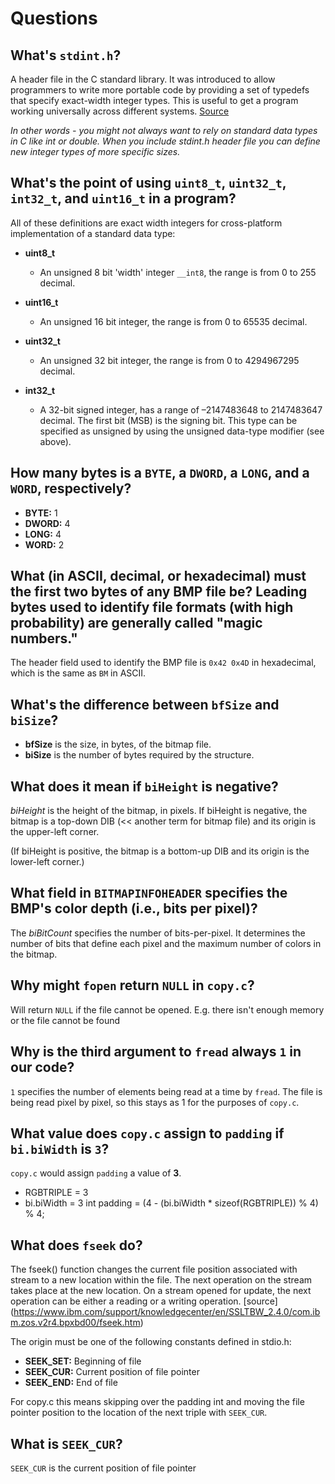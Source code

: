 # Questions

## What's `stdint.h`?

A header file in the C standard library. It was introduced to allow programmers to write more portable code by providing a set of typedefs that specify exact-width integer types. This is useful to get a program working universally across different systems. [Source](https://en.wikibooks.org/wiki/C_Programming/stdint.h)

*In other words - you might not always want to rely on standard data types in C like int or double. When you include stdint.h header file you can define new integer types of more specific sizes.*

## What's the point of using `uint8_t`, `uint32_t`, `int32_t`, and `uint16_t` in a program?

All of these definitions are exact width integers for cross-platform implementation of a standard data type:

- **uint8_t**
    - An unsigned 8 bit 'width' integer ```__int8```, the range is from 0 to 255 decimal.
    
- **uint16_t**
    - An unsigned 16 bit integer, the range is from 0 to 65535 decimal.
    
- **uint32_t**
    - An unsigned 32 bit integer, the range is from 0 to 4294967295 decimal.
    
- **int32_t**
    - A 32-bit signed integer, has a range of –2147483648 to 2147483647 decimal. The first bit (MSB) is the signing bit. This type can be specified as unsigned by using the unsigned data-type modifier (see above).

## How many bytes is a `BYTE`, a `DWORD`, a `LONG`, and a `WORD`, respectively?

- **BYTE:** 1
- **DWORD:** 4
- **LONG:** 4
- **WORD:** 2

## What (in ASCII, decimal, or hexadecimal) must the first two bytes of any BMP file be? Leading bytes used to identify file formats (with high probability) are generally called "magic numbers."

The header field used to identify the BMP file is `0x42 0x4D` in hexadecimal, which is the same as `BM` in ASCII.

## What's the difference between `bfSize` and `biSize`?

- **bfSize** is the size, in bytes, of the bitmap file.
- **biSize** is the number of bytes required by the structure.

## What does it mean if `biHeight` is negative?

*biHeight* is the height of the bitmap, in pixels. If biHeight is negative, the bitmap is a top-down DIB (<< another term for bitmap file) and its origin is the upper-left corner. 

(If biHeight is positive, the bitmap is a bottom-up DIB and its origin is the lower-left corner.)

## What field in `BITMAPINFOHEADER` specifies the BMP's color depth (i.e., bits per pixel)?

The *biBitCount* specifies the number of bits-per-pixel. It determines the number of bits that define each pixel and the maximum number of colors in the bitmap.

## Why might `fopen` return `NULL` in `copy.c`?

Will return `NULL` if the file cannot be opened. E.g. there isn't enough memory or the file cannot be found

## Why is the third argument to `fread` always `1` in our code?

`1` specifies the number of elements being read at a time by `fread`. The file is being read pixel by pixel, so this stays as 1 for the purposes of `copy.c`.

## What value does `copy.c` assign to `padding` if `bi.biWidth` is `3`?

`copy.c` would assign `padding` a value of **3**.
 - RGBTRIPLE = 3
 - bi.biWidth = 3
     int padding = (4 - (bi.biWidth * sizeof(RGBTRIPLE)) % 4) % 4;

## What does `fseek` do?

The fseek() function changes the current file position associated with stream to a new location within the file. The next operation on the stream takes place at the new location. On a stream opened for update, the next operation can be either a reading or a writing operation. [source] (https://www.ibm.com/support/knowledgecenter/en/SSLTBW_2.4.0/com.ibm.zos.v2r4.bpxbd00/fseek.htm)

The origin must be one of the following constants defined in stdio.h:
- **SEEK_SET:** Beginning of file
- **SEEK_CUR:** Current position of file pointer
- **SEEK_END:** End of file

For copy.c this means skipping over the padding int and moving the file pointer position to the location of the next triple with `SEEK_CUR`.

## What is `SEEK_CUR`?

`SEEK_CUR` is the current position of file pointer
